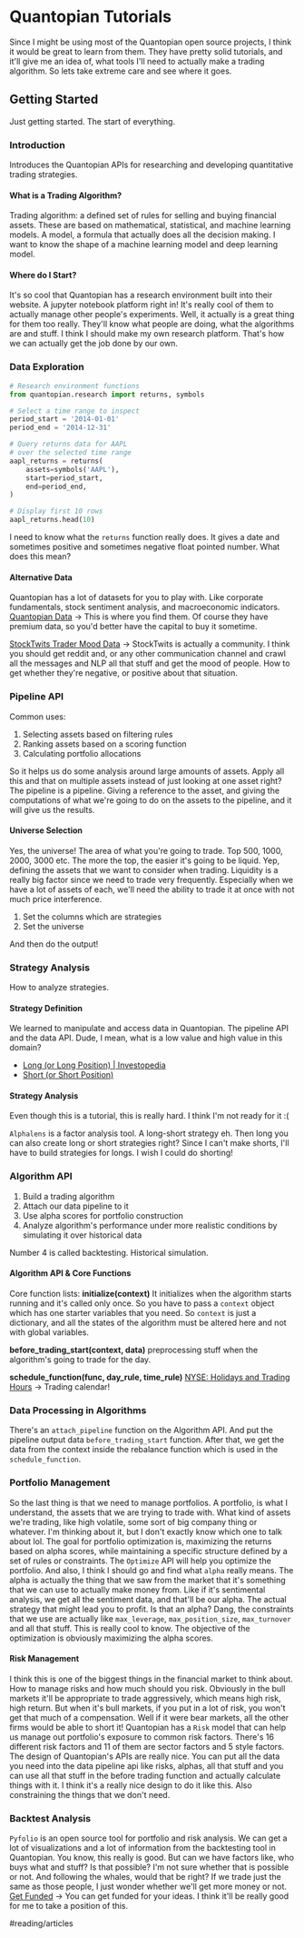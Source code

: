 # Quantopian Tutorials
Since I might be using most of the Quantopian open source projects, I think it would be great to learn from them. They have pretty solid tutorials, and it'll give me an idea of, what tools I'll need to actually make a trading algorithm. So lets take extreme care and see where it goes.

## Getting Started
Just getting started. The start of everything.

### Introduction
Introduces the Quantopian APIs for researching and developing quantitative trading strategies.

#### What is a Trading Algorithm?
Trading algorithm: a defined set of rules for selling and buying financial assets. These are based on mathematical, statistical, and machine learning models. A model, a formula that actually does all the decision making. I want to know the shape of a machine learning model and deep learning model.

#### Where do I Start?
It's so cool that Quantopian has a research environment built into their website. A jupyter notebook platform right in! It's really cool of them to actually manage other people's experiments. Well, it actually is a great thing for them too really. They'll know what people are doing, what the algorithms are and stuff. I think I should make my own research platform. That's how we can actually get the job done by our own.

### Data Exploration
```python
# Research environment functions
from quantopian.research import returns, symbols

# Select a time range to inspect
period_start = '2014-01-01'
period_end = '2014-12-31'

# Query returns data for AAPL
# over the selected time range
aapl_returns = returns(
    assets=symbols('AAPL'),
    start=period_start,
    end=period_end,
)

# Display first 10 rows
aapl_returns.head(10)
```

I need to know what the `returns` function really does. It gives a date and sometimes positive and sometimes negative float pointed number. What does this mean?

#### Alternative Data
Quantopian has a lot of datasets for you to play with. Like corporate fundamentals, stock sentiment analysis, and macroeconomic indicators. [Quantopian Data](https://www.quantopian.com/data) -> This is where you find them. Of course they have premium data, so you'd better have the capital to buy it sometime.

[StockTwits Trader Mood Data](https://www.quantopian.com/data/psychsignal/stocktwits) -> StockTwits is actually a community. I think you should get reddit and, or any other communication channel and crawl all the messages and NLP all that stuff and get the mood of people. How to get whether they're negative, or positive about that situation.

### Pipeline API
Common uses:
1. Selecting assets based on filtering rules
2. Ranking assets based on a scoring function
3. Calculating portfolio allocations

So it helps us do some analysis around large amounts of assets. Apply all this and that on multiple assets instead of just looking at one asset right?
 The pipeline is a pipeline. Giving a reference to the asset, and giving the computations of what we're going to do on the assets to the pipeline, and it will give us the results.

#### Universe Selection
Yes, the universe! The area of what you're going to trade. Top 500, 1000, 2000, 3000 etc. The more the top, the easier it's going to be liquid.
 Yep, defining the assets that we want to consider when trading. Liquidity is a really big factor since we need to trade very frequently. Especially when we have a lot of assets of each, we'll need the ability to trade it at once with not much price interference. 

1. Set the columns which are strategies
2. Set the universe

And then do the output!

### Strategy Analysis
How to analyze strategies.

#### Strategy Definition
We learned to manipulate and access data in Quantopian. The pipeline API and the data API. 
 Dude, I mean, what is a low value and high value in this domain? 

* [Long (or Long Position) | Investopedia](https://www.investopedia.com/terms/l/long.asp)
* [Short (or Short Position)](https://www.investopedia.com/terms/s/short.asp)

#### Strategy Analysis
Even though this is a tutorial, this is really hard. I think I'm not ready for it :(

`Alphalens` is a factor analysis tool. A long-short strategy eh. Then long you can also create long or short strategies right? Since I can't make shorts, I'll have to build strategies for longs. I wish I could do shorting!

### Algorithm API
1. Build a trading algorithm
2. Attach our data pipeline to it
3. Use alpha scores for portfolio construction
4. Analyze algorithm's performance under more realistic conditions by simulating it over historical data

Number 4 is called backtesting. Historical simulation.

#### Algorithm API & Core Functions

Core function lists:
**initialize(context)**
It initializes when the algorithm starts running and it's called only once. So you have to pass a `context` object which has one starter variables that you need.
 So `context` is just a dictionary, and all the states of the algorithm must be altered here and not with global variables.

**before_trading_start(context, data)**
preprocessing stuff when the algorithm's going to trade for the day.

**schedule_function(func, day_rule, time_rule)**
[NYSE: Holidays and Trading Hours](https://www.nyse.com/markets/hours-calendars) -> Trading calendar!

### Data Processing in Algorithms
There's an `attach_pipeline` function on the Algorithm API. And put the pipeline output data `before_trading_start` function. After that, we get the data from the context inside the rebalance function which is used in the `schedule_function`.

### Portfolio Management
So the last thing is that we need to manage portfolios. A portfolio, is what I understand, the assets that we are trying to trade with. What kind of assets we're trading, like high volatile, some sort of big company thing or whatever. I'm thinking about it, but I don't exactly know which one to talk about lol.
 The goal for portfolio optimization is, maximizing the returns based on alpha scores, while maintaining a specific structure defined by a set of rules or constraints. 
 The `Optimize` API will help you optimize the portfolio. And also, I think I should go and find what `alpha` really means. The alpha is actually the thing that we saw from the market that it's something that we can use to actually make money from. Like if it's sentimental analysis, we get all the sentiment data, and that'll be our alpha. The actual strategy that might lead you to profit. Is that an alpha? 
 Dang, the constraints that we use are actually like `max_leverage`, `max_position_size`, `max_turnover` and all that stuff. This is really cool to know. The objective of the optimization is obviously maximizing the alpha scores.

#### Risk Management
I think this is one of the biggest things in the financial market to think about. How to manage risks and how much should you risk. Obviously in the bull markets it'll be appropriate to trade aggressively, which means high risk, high return. But when it's bull markets, if you put in a lot of risk, you won't get that much of a compensation. Well if it were bear markets, all the other firms would be able to short it!
 Quantopian has a `Risk` model that can help us manage out portfolio's exposure to common risk factors. There's 16 different risk factors and 11 of them are sector factors and 5 style factors. 
 The design of Quantopian's APIs are really nice. You can put all the data you need into the data pipeline api like risks, alphas, all that stuff and you can use all that stuff in the before trading function and actually calculate things with it. I think it's a really nice design to do it like this. Also constraining the things that we don't need. 

### Backtest Analysis
`Pyfolio` is an open source tool for portfolio and risk analysis. We can get a lot of visualizations and a lot of information from the backtesting tool in Quantopian. You know, this really is good. But can we have factors like, who buys what and stuff? Is that possible? I'm not sure whether that is possible or not. And following the whales, would that be right? If we trade just the same as those people, I just wonder whether we'll get more money or not. 
[Get Funded](https://www.quantopian.com/get-funded) -> You can get funded for your ideas. I think it'll be really good for me to take a position of this. 

#reading/articles